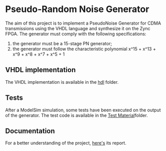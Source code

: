# Pseudo-Random Noise Generator
The aim of this project is to implement a PseudoNoise Generator for CDMA transmissions using the VHDL language and synthesize it on the Zync FPGA. The generator must comply with the following specifications:
1. the generator must be a 15-stage PN generator;
2. the generator must follow the characteristic polynomial x^15 + x^13 + x^9 + x^8 + x^7 + x^5 + 1

## VHDL implementation
The VHDL implementation is available in the [hdl](https://github.com/ariannagavioli/PNG/tree/master/hdl) folder. 

## Tests
After a ModelSim simulation, some tests have been executed on the output of the generator. The test code is available in the [Test Material](https://github.com/ariannagavioli/PNG/tree/master/Test%20Material)folder.

## Documentation
For a better understanding of the project, [here's](https://github.com/ariannagavioli/PNG/blob/master/Report.pdf) its report.
